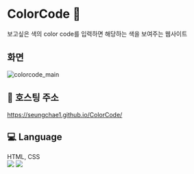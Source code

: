 # ColorCode 🌈
보고싶은 색의 color code를 입력하면 해당하는 색을 보여주는 웹사이트
## 화면
![colorcode_main](https://user-images.githubusercontent.com/80873640/161453761-814560d8-704f-474a-a6a8-da02ec510645.PNG)
## 🔗 호스팅 주소
https://seungchae1.github.io/ColorCode/
## 💻 Language
HTML, CSS <br>
<img src="https://img.shields.io/badge/HTML5-E34F26?style=flat-square&logo=HTML5&logoColor=white"/>
<img src="https://img.shields.io/badge/CSS3-1572B6?style=flat-square&logo=CSS3&logoColor=white"/>
